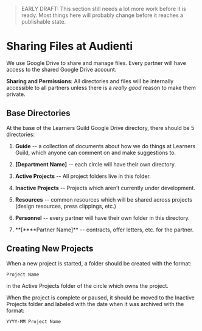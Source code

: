 > EARLY DRAFT: This section still needs a lot more work before it is ready. Most things here will probably change before it reaches a publishable state.

# Sharing Files at Audienti

We use Google Drive to share and manage files. Every partner will have access to the shared Google Drive account.

**Sharing and Permissions**: All directories and files will be internally accessible to all partners unless there is a _really good_ reason to make them private.

## Base Directories

At the base of the Learners Guild Google Drive directory, there should be 5 directories:

1. **Guide** -- a collection of documents about how we do things at Learners Guild, which anyone can comment on and make suggestions to.

2. **\[Department Name\]** -- each circle will have their own directory.
  1. **Active Projects** -- All project folders live in this folder.
  1. **Inactive Projects** -- Projects which aren’t currently under development.

3. **Resources** -- common resources which will be shared across projects \(design resources, press clippings, etc.\)

4. **Personnel** -- every partner will have their own folder in this directory.
  1. **\[\*\***Partner Name\]\*\* -- contracts, offer letters, etc. for the partner.


## Creating New Projects

When a new project is started, a folder should be created with the format:

```
Project Name
```

in the Active Projects folder of the circle which owns the project.

When the project is complete or paused, it should be moved to the Inactive Projects folder and labeled with the date when it was archived with the format:

```
YYYY-MM Project Name
```

